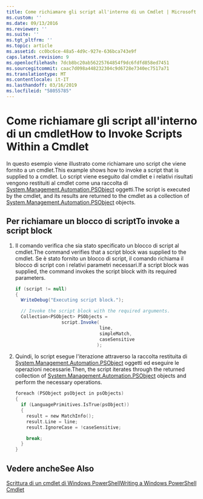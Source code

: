 ```yaml
---
title: Come richiamare gli script all'interno di un Cmdlet | Microsoft Docs
ms.custom: ''
ms.date: 09/13/2016
ms.reviewer: ''
ms.suite: ''
ms.tgt_pltfrm: ''
ms.topic: article
ms.assetid: cc0bc6ce-48a5-4d9c-927e-636bca743e9f
caps.latest.revision: 9
ms.openlocfilehash: 7dcb8bc20ab56225764854f9dc6fdfd858ed7451
ms.sourcegitcommit: caac7d098a448232304c9d6728e7340ec7517a71
ms.translationtype: MT
ms.contentlocale: it-IT
ms.lasthandoff: 03/16/2019
ms.locfileid: "58055785"
---
```

# <a name="how-to-invoke-scripts-within-a-cmdlet"></a><span data-ttu-id="e6cf5-102">Come richiamare gli script all'interno di un cmdlet</span><span class="sxs-lookup"><span data-stu-id="e6cf5-102">How to Invoke Scripts Within a Cmdlet</span></span>

<span data-ttu-id="e6cf5-103">In questo esempio viene illustrato come richiamare uno script che viene fornito a un cmdlet.</span><span class="sxs-lookup"><span data-stu-id="e6cf5-103">This example shows how to invoke a script that is supplied to a cmdlet.</span></span> <span data-ttu-id="e6cf5-104">Lo script viene eseguito dal cmdlet e i relativi risultati vengono restituiti al cmdlet come una raccolta di [System.Management.Automation.PSObject](/dotnet/api/System.Management.Automation.PSObject) oggetti.</span><span class="sxs-lookup"><span data-stu-id="e6cf5-104">The script is executed by the cmdlet, and its results are returned to the cmdlet as a collection of [System.Management.Automation.PSObject](/dotnet/api/System.Management.Automation.PSObject) objects.</span></span>

## <a name="to-invoke-a-script-block"></a><span data-ttu-id="e6cf5-105">Per richiamare un blocco di script</span><span class="sxs-lookup"><span data-stu-id="e6cf5-105">To invoke a script block</span></span>

1. <span data-ttu-id="e6cf5-106">Il comando verifica che sia stato specificato un blocco di script al cmdlet.</span><span class="sxs-lookup"><span data-stu-id="e6cf5-106">The command verifies that a script block was supplied to the cmdlet.</span></span> <span data-ttu-id="e6cf5-107">Se è stato fornito un blocco di script, il comando richiama il blocco di script con i relativi parametri necessari.</span><span class="sxs-lookup"><span data-stu-id="e6cf5-107">If a script block was supplied, the command invokes the script block with its required parameters.</span></span>

    ```csharp
    if (script != null)
    {
      WriteDebug("Executing script block.");

      // Invoke the script block with the required arguments.
      Collection<PSObject> PSObjects =
                     script.Invoke(
                                   line,
                                   simpleMatch,
                                   caseSensitive
                                  );
    ```

2. <span data-ttu-id="e6cf5-108">Quindi, lo script esegue l'iterazione attraverso la raccolta restituita di [System.Management.Automation.PSObject](/dotnet/api/System.Management.Automation.PSObject) oggetti ed eseguire le operazioni necessarie.</span><span class="sxs-lookup"><span data-stu-id="e6cf5-108">Then, the script iterates through the returned collection of [System.Management.Automation.PSObject](/dotnet/api/System.Management.Automation.PSObject) objects and perform the necessary operations.</span></span>

    ```c
    foreach (PSObject psObject in psObjects)
    {
      if (LanguagePrimitives.IsTrue(psObject))
      {
        result = new MatchInfo();
        result.Line = line;
        result.IgnoreCase = !caseSensitive;

        break;
      }
    }

    ```

## <a name="see-also"></a><span data-ttu-id="e6cf5-109">Vedere anche</span><span class="sxs-lookup"><span data-stu-id="e6cf5-109">See Also</span></span>

[<span data-ttu-id="e6cf5-110">Scrittura di un cmdlet di Windows PowerShell</span><span class="sxs-lookup"><span data-stu-id="e6cf5-110">Writing a Windows PowerShell Cmdlet</span></span>](./writing-a-windows-powershell-cmdlet.md)
